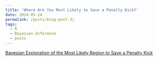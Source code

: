 ```yaml
---
title: 'Where Are You Most Likely to Save a Penalty Kick?'
date: 2024-05-24
permalink: /posts/blog-post-3/
tags:
  - R
  - Bayesian Inference
  - posts
---
```


[Bayesian Exploration of the Most Likely Region to Save a Penalty Kick](https://github.com/ads303/ads303.github.io/files/15461785/AS_pens_saved.1.pdf)


